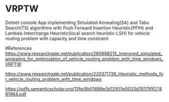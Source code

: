 # VRPTW
Dotnet console App implementing
Simulated Annealing(SA) and Tabu Search(TS) algorithms with 
Push Forward Insertion Heuristic(PFIH) and 
Lambda-Interchange Heuristic(local search heuristic-LSH) for 
vehicle routing problem with capacity and time constraint

#References
https://www.researchgate.net/publication/280698215_Improved_simulated_annealing_for_optimization_of_vehicle_routing_problem_with_time_windows_VRPTW

https://www.researchgate.net/publication/220371726_Heuristic_methods_for_vehicle_routing_problem_with_time_windows

https://pdfs.semanticscholar.org/13fe/6b01689e3d12931e0033d761791f27491964.pdf







